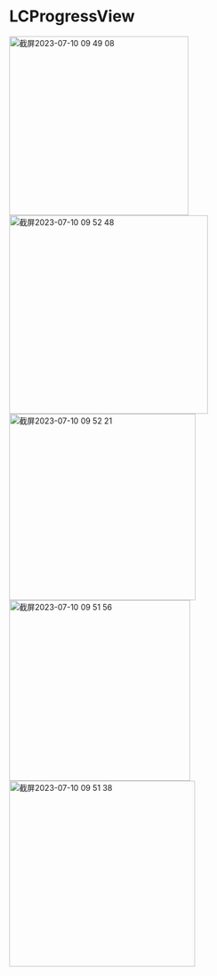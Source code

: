 # LCProgressView

<img width="322" alt="截屏2023-07-10 09 49 08" src="https://github.com/luxingkai/LCProgressView/assets/20240268/7802162c-4c10-4e2f-910c-d31b4be7338d">
<img width="357" alt="截屏2023-07-10 09 52 48" src="https://github.com/luxingkai/LCProgressView/assets/20240268/89fd641c-9dba-4cb3-960a-eac7f97d449d">
<img width="335" alt="截屏2023-07-10 09 52 21" src="https://github.com/luxingkai/LCProgressView/assets/20240268/2e5d4b92-f698-45f4-bf2a-580e96dccd62">
<img width="325" alt="截屏2023-07-10 09 51 56" src="https://github.com/luxingkai/LCProgressView/assets/20240268/647f4997-269d-482c-9642-6116cdeef758">
<img width="334" alt="截屏2023-07-10 09 51 38" src="https://github.com/luxingkai/LCProgressView/assets/20240268/5529682c-8da1-4338-9183-8b23df229df3">
